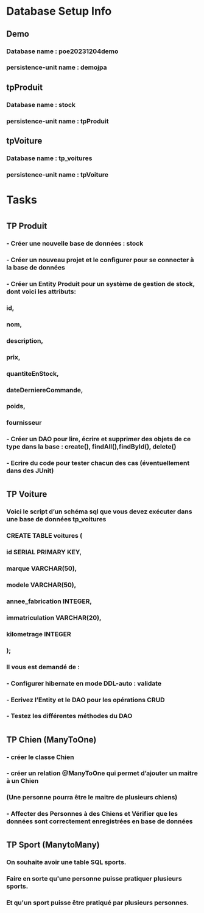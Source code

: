 # Database Setup Info

## Demo
### Database name : poe20231204demo
### persistence-unit name : demojpa

## tpProduit
### Database name : stock
### persistence-unit name : tpProduit

## tpVoiture
### Database name : tp_voitures
### persistence-unit name : tpVoiture
#
#
# Tasks
#
## TP Produit
### - Créer une nouvelle base de données : stock
### - Créer un nouveau projet et le configurer pour se connecter à la base de données
### - Créer un Entity Produit pour un système de gestion de stock, dont voici les attributs:
###     id,
###     nom,
###     description,
###     prix,
###     quantiteEnStock,
###     dateDerniereCommande,
###     poids,
###     fournisseur
### - Créer un **DAO** pour lire, écrire et supprimer des objets de ce type dans la base : create(), findAll(),findById(), delete()
### - Ecrire du code pour tester chacun des cas (éventuellement dans des JUnit)
#
## TP Voiture
### Voici le script d’un schéma sql que vous devez exécuter dans une base de données tp_voitures
###     CREATE TABLE voitures (
###         id SERIAL PRIMARY KEY,
###         marque VARCHAR(50),
###         modele VARCHAR(50),
###         annee_fabrication INTEGER,
###         immatriculation VARCHAR(20),
###         kilometrage INTEGER
###     );
### Il vous est demandé de :
### - Configurer hibernate en mode DDL-auto : validate
### - Ecrivez l’Entity et le DAO pour les opérations CRUD
### - Testez les différentes méthodes du DAO
#
## TP Chien (ManyToOne)
### - créer le classe Chien
### - créer un relation @ManyToOne qui permet d’ajouter un maitre à un Chien
###   (Une personne pourra être le maitre de plusieurs chiens)
### - Affecter des Personnes à des Chiens et Vérifier que les données sont correctement enregistrées en base de données
#
## TP Sport (ManytoMany)
### On souhaite avoir une table SQL sports.
### Faire en sorte qu'une personne puisse pratiquer plusieurs sports.
### Et qu'un sport puisse être pratiqué par plusieurs personnes.